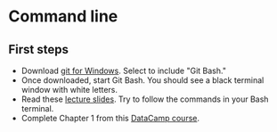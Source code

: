 # Command line
## First steps
- Download [git for Windows](https://git-scm.com/downloads). Select to include "Git Bash."
- Once downloaded, start Git Bash. You should see a black terminal window with white letters.
- Read these [lecture slides](https://raw.githack.com/ceumicrodata/data-science-economics/master/03-shell/03-shell.html#99). Try to follow the commands in your Bash terminal.
- Complete Chapter 1 from this [DataCamp course](https://campus.datacamp.com/courses/introduction-to-shell-for-data-science/manipulating-files-and-directories).